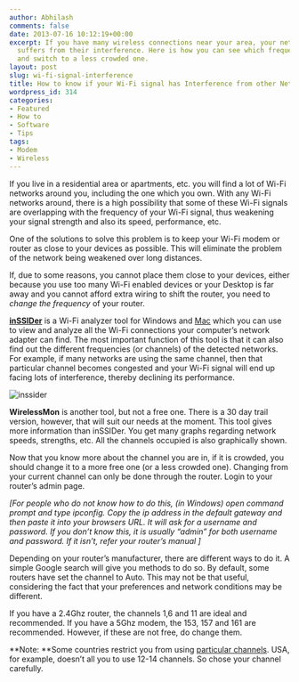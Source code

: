 ```yaml
---
author: Abhilash
comments: false
date: 2013-07-16 10:12:19+00:00
excerpt: If you have many wireless connections near your area, your network probably
  suffers from their interference. Here is how you can see which frequencies are populated
  and switch to a less crowded one.
layout: post
slug: wi-fi-signal-interference
title: How to know if your Wi-Fi signal has Interference from other Networks
wordpress_id: 314
categories:
- Featured
- How to
- Software
- Tips
tags:
- Modem
- Wireless
---
```


If you live in a residential area or apartments, etc. you will find a lot of Wi-Fi networks around you, including the one which you own. With any Wi-Fi networks around, there is a high possibility that some of these Wi-Fi signals are overlapping with the frequency of your Wi-Fi signal, thus weakening your signal strength and also its speed, performance, etc.

One of the solutions to solve this problem is to keep your Wi-Fi modem or router as close to your devices as possible. This will eliminate the problem of the network being weakened over long distances.

If, due to some reasons, you cannot place them close to your devices, either because you use too many Wi-Fi enabled devices or your Desktop is far away and you cannot afford extra wiring to shift the router, you need to _change the frequency_ of your router.

**[inSSIDer](http://www.metageek.net/products/inssider/)** is a Wi-Fi analyzer tool for Windows and [Mac](http://www.metageek.net/products/inssider-for-mac/) which you can use to view and analyze all the Wi-Fi connections your computer’s network adapter can find. The most important function of this tool is that it can also find out the different frequencies (or channels) of the detected networks. For example, if many networks are using the same channel, then that particular channel becomes congested and your Wi-Fi signal will end up facing lots of interference, thereby declining its performance.

![inssider](http://img.techcovered.org/tc/inssider.png)

**WirelessMon** is another tool, but not a free one. There is a 30 day trail version, however, that will suit our needs at the moment. This tool gives more information than inSSIDer. You get many graphs regarding network speeds, strengths, etc. All the channels occupied is also graphically shown.

Now that you know more about the channel you are in, if it is crowded, you should change it to a more free one (or a less crowded one). Changing from your current channel can only be done through the router. Login to your router’s admin page.

_[For people who do not know how to do this, (in Windows) open command prompt and type ipconfig. Copy the ip address in the default gateway and then paste it into your browsers URL. It will ask for a username and password. If you don’t know this, it is usually “admin” for both username and password. If it isn’t, refer your router’s manual ]_

Depending on your router’s manufacturer, there are different ways to do it. A simple Google search will give you methods to do so. By default, some routers have set the channel to Auto. This may not be that useful, considering the fact that your preferences and network conditions may be different.

If you have a 2.4Ghz router, the channels 1,6 and 11 are ideal and recommended. If you have a 5Ghz modem, the 153, 157 and 161 are recommended. However, if these are not free, do change them.

**Note: **Some countries restrict you from using [particular channels](http://en.wikipedia.org/wiki/List_of_WLAN_channels). USA, for example, doesn’t all you to use 12-14 channels. So chose your channel carefully.
